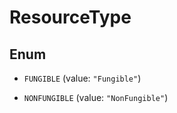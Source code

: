 

# ResourceType

## Enum


* `FUNGIBLE` (value: `"Fungible"`)

* `NONFUNGIBLE` (value: `"NonFungible"`)



